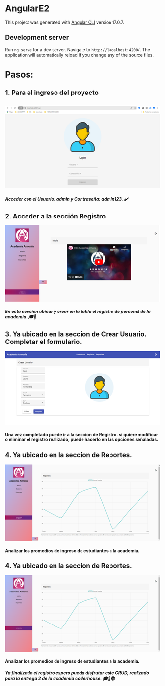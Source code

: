 # AngularE2

This project was generated with [Angular CLI](https://github.com/angular/angular-cli) version 17.0.7.

## Development server

Run `ng serve` for a dev server. Navigate to `http://localhost:4200/`. The application will automatically reload if you change any of the source files.

<h1>Pasos:</h1>
<h2>1. <strong>Para el ingreso del proyecto</strong> <h2>
<img src="./src/assets/img/login.png" width: 40%; height: 40% />
<h5>Acceder con el Usuario: admin y Contraseña: admin123. ✔️</h5>

<h2>2. <strong>Acceder a la sección Registro </strong> </h2>
<img src="./src/assets/img/registrouno.png" width: 40%; height: 40% />
<h5>En esta seccion ubicar y crear en la tabla el registro de personal de la academia. 🎓📜</h5>


<h2>3. <strong>Ya ubicado en la seccion de Crear Usuario. Completar el formulario.</strong></h2>
<img src="./src/assets/img/crearusuario.png" width: 40%; height: 40% />
<h4>Una vez completado puede ir a la seccion de Registro. si quiere modificar o eliminar el registro
realizado, puede hacerlo en las opciones señaladas.</h4>

<h2>4. <strong>Ya ubicado en la seccion de Reportes.</strong></h2>
<img src="./src/assets/img/reportes.png" width: 40%; height: 40% />
<h4>Analizar los promedios de ingreso de estudiantes a la academia.</h4>

<h2>4. <strong>Ya ubicado en la seccion de Reportes.</strong></h2>
<img src="./src/assets/img/reportes.png" width: 40%; height: 40% />
<h4>Analizar los promedios de ingreso de estudiantes a la academia.</h4>

<h5>Ya finalizado el registro espero pueda disfrutar este CRUD, realizado para la entrega 2 de 
la academia coderhouse. 🎓📜📚 </h5>
